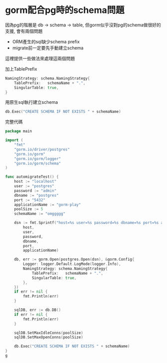 # gorm配合pg時的schema問題

因為pg的階層是 db -> schema -> table, 但gorm似乎沒對pg的schema做很好的支援, 會有兩個問題

* ORM產生的sql缺少schema prefix
* migrate前一定要先手動建立schema

這裡提供一些做法來處理這兩個問題

加上TablePrefix

```go
NamingStrategy: schema.NamingStrategy{
	TablePrefix:   schemaName + ".",
	SingularTable: true,
}
```

用原生sql執行建立schema

```go
db.Exec("CREATE SCHEMA IF NOT EXISTS " + schemaName)
```

完整代碼

```go
package main

import (
	"fmt"
	"gorm.io/driver/postgres"
	"gorm.io/gorm"
	"gorm.io/gorm/logger"
	"gorm.io/gorm/schema"
)

func automigrateTest() {
	host := "localhost"
	user := "postgres"
	password := "admin"
	dbname := "postgres"
	port := "5432"
	applicationName := "gorm-play"
	poolSize := 5
	schemaName := "omggggg"

	dsn := fmt.Sprintf("host=%s user=%s password=%s dbname=%s port=%s application_name=%s",
		host,
		user,
		password,
		dbname,
		port,
		applicationName)

	db, err := gorm.Open(postgres.Open(dsn), &gorm.Config{
		Logger: logger.Default.LogMode(logger.Info),
		NamingStrategy: schema.NamingStrategy{
			TablePrefix:   schemaName + ".",
			SingularTable: true,
		},
	})
	if err != nil {
		fmt.Println(err)
	}

	sqlDB, err := db.DB()
	if err != nil {
		fmt.Println(err)
	}

	sqlDB.SetMaxIdleConns(poolSize)
	sqlDB.SetMaxOpenConns(poolSize)

	db.Exec("CREATE SCHEMA IF NOT EXISTS " + schemaName)
}
g
```

